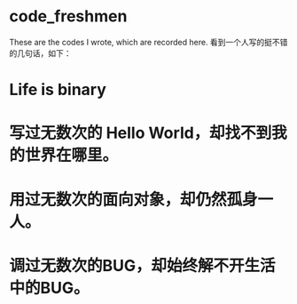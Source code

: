 # code_freshmen
These are the codes I wrote, which are recorded here.
看到一个人写的挺不错的几句话，如下：
# Life is binary
# 写过无数次的 Hello World，却找不到我的世界在哪里。
# 用过无数次的面向对象，却仍然孤身一人。
# 调过无数次的BUG，却始终解不开生活中的BUG。
